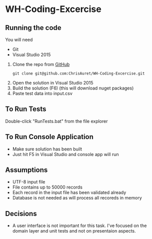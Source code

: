 # WH-Coding-Excercise

## Running the code

You will need
- Git
- Visual Studio 2015

1. Clone the repo from [GitHub](https://github.com/ChrisAuret/WH-Coding-Excercise)
    ```
    git clone git@github.com:ChrisAuret/WH-Coding-Excercise.git
    ```
2. Open the solution in Visual Studio 2015
2. Build the solution (F6) (this will download nuget packages)
3. Paste test data into input.csv

## To Run Tests

Double-click "RunTests.bat" from the file explorer

## To Run Console Application
-   Make sure solution has been built
-   Just hit F5 in Visual Studio and console app will run

## Assumptions
- UTF-8 input file
- File contains up to 50000 records
- Each record in the input file has been validated already
- Database is not needed as will process all recoreds in memory
    
## Decisions
- A user interface is not important for this task. I've focused on the domain layer and unit tests and not on presentaion aspects.
